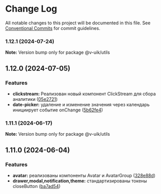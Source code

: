 # Change Log

All notable changes to this project will be documented in this file.
See [Conventional Commits](https://conventionalcommits.org) for commit guidelines.

### 1.12.1 (2024-07-24)

**Note:** Version bump only for package @v-uik/utils





## 1.12.0 (2024-07-05)


### Features

* **clickstream:** Реализован новый компонент ClickStream для сбора аналитики ([05e2721](#))
* **date-picker:** удаление и изменение значения через календарь инициирует событие onChange ([5b62fe4](#))



### 1.11.1 (2024-06-17)

**Note:** Version bump only for package @v-uik/utils





## 1.11.0 (2024-06-04)


### Features

* **avatar:** реализованы компоненты Avatar и AvatarGroup ([328e88d](#))
* **drawer,modal,notification,theme:** стандартизированы токены closeButton ([ba7ad54](#))
